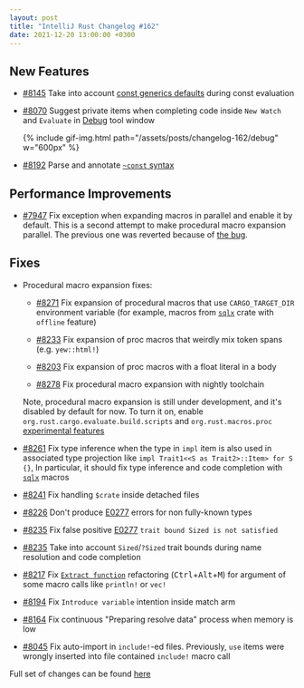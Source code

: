 ```yaml
---
layout: post
title: "IntelliJ Rust Changelog #162"
date: 2021-12-20 13:00:00 +0300
---
```



## New Features

* [#8145] Take into account [const generics defaults] during const evaluation

* [#8070] Suggest private items when completing code inside `New Watch` and `Evaluate` in [Debug](https://plugins.jetbrains.com/plugin/8182-rust/docs/rust-debug-tool-window.html) tool window

  {% include gif-img.html path="/assets/posts/changelog-162/debug" w="600px" %}

* [#8192] Parse and annotate [`~const` syntax]

## Performance Improvements

* [#7947] Fix exception when expanding macros in parallel and enable it by default.
  This is a second attempt to make procedural macro expansion parallel.
  The previous one was reverted because of [the bug](https://github.com/intellij-rust/intellij-rust/issues/7937).

## Fixes

* Procedural macro expansion fixes:

  * [#8271] Fix expansion of procedural macros that use `CARGO_TARGET_DIR` environment variable
    (for example, macros from [`sqlx`] crate with `offline` feature)

  * [#8233] Fix expansion of proc macros that weirdly mix token spans (e.g. `yew::html!`)

  * [#8203] Fix expansion of proc macros with a float literal in a body

  * [#8278] Fix procedural macro expansion with nightly toolchain

  Note, procedural macro expansion is still under development, and it's disabled by default for now.
  To turn it on, enable `org.rust.cargo.evaluate.build.scripts` and `org.rust.macros.proc` [experimental features]

* [#8261] Fix type inference when the type in `impl` item is also used in associated type projection
  like `impl Trait1<<S as Trait2>::Item> for S {}`, In particular, it should fix type inference and
  code completion with [`sqlx`] macros

* [#8241] Fix handling `$crate` inside detached files

* [#8226] Don't produce [E0277] errors for non fully-known types

* [#8235] Fix false positive [E0277] `trait bound Sized is not satisfied`

* [#8235] Take into account `Sized`/`?Sized` trait bounds during name resolution and code completion

* [#8217] Fix [`Extract function`] refactoring (<kbd>Ctrl</kbd>+<kbd>Alt</kbd>+<kbd>M</kbd>) for argument of some macro calls like `println!` or `vec!`

* [#8194] Fix `Introduce variable` intention inside match arm

* [#8164] Fix continuous "Preparing resolve data" process when memory is low

* [#8045] Fix auto-import in `include!`-ed files. Previously, `use` items were wrongly inserted into file contained `include!` macro call

Full set of changes can be found [here](https://github.com/intellij-rust/intellij-rust/milestone/70?closed=1)

[#7947]: https://github.com/intellij-rust/intellij-rust/pull/7947
[#8045]: https://github.com/intellij-rust/intellij-rust/pull/8045
[#8070]: https://github.com/intellij-rust/intellij-rust/pull/8070
[#8145]: https://github.com/intellij-rust/intellij-rust/pull/8145
[#8164]: https://github.com/intellij-rust/intellij-rust/pull/8164
[#8192]: https://github.com/intellij-rust/intellij-rust/pull/8192
[#8194]: https://github.com/intellij-rust/intellij-rust/pull/8194
[#8203]: https://github.com/intellij-rust/intellij-rust/pull/8203
[#8217]: https://github.com/intellij-rust/intellij-rust/pull/8217
[#8226]: https://github.com/intellij-rust/intellij-rust/pull/8226
[#8233]: https://github.com/intellij-rust/intellij-rust/pull/8233
[#8235]: https://github.com/intellij-rust/intellij-rust/pull/8235
[#8241]: https://github.com/intellij-rust/intellij-rust/pull/8241
[#8261]: https://github.com/intellij-rust/intellij-rust/pull/8261
[#8271]: https://github.com/intellij-rust/intellij-rust/pull/8271
[#8278]: https://github.com/intellij-rust/intellij-rust/pull/8278

[experimental features]: https://plugins.jetbrains.com/plugin/8182-rust/docs/rust-faq.html#experimental-features
[const generics defaults]: https://doc.rust-lang.org/stable/unstable-book/language-features/const-generics-defaults.html#const_generics_defaults
[`~const` syntax]: https://internals.rust-lang.org/t/pre-rfc-revamped-const-trait-impl-aka-rfc-2632/15192
[`Extract function`]: https://plugins.jetbrains.com/plugin/8182-rust/docs/rust-refactorings.html#extractmethod-refactoring
[E0277]: https://doc.rust-lang.org/error-index.html#E0277
[`sqlx`]: https://crates.io/crates/sqlx
